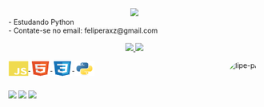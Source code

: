 <div align="center">

<img src="https://readme-typing-svg.herokuapp.com/?font=Pacifico&color=%23909090&size=30&center=true&vCenter=true&height=150&lines=Hello+%F0%9F%98%89+I%27m+Felipe">
</div>
<div align="left">
- Estudando Python <br>
- Contate-se no email: feliperaxz@gmail.com
  <br><br>
  
</div>
  <div align="center">
  <a href="https://github.com/felipepx">
  <img height="180em" src="https://github-readme-stats.vercel.app/api?username=felipepx&theme=radical&show_icons=true&include_all_commits=true&count_private=true"/>
  <img height="170em" src="https://github-readme-stats.vercel.app/api/top-langs/?username=felipepx&layout=compact&langs_count=7&theme=radical&"/>
</div>
  <div style="display: inline_block"><br>
  <img align="center" alt="lipe-Js" height="30" width="40" src="https://raw.githubusercontent.com/devicons/devicon/master/icons/javascript/javascript-plain.svg">
 
  <img align="center" alt="lipe-HTML" height="30" width="40" src="https://raw.githubusercontent.com/devicons/devicon/master/icons/html5/html5-original.svg">
  <img align="center" alt="lipe-CSS" height="30" width="40" src="https://raw.githubusercontent.com/devicons/devicon/master/icons/css3/css3-original.svg">
  <img align="center" alt="lipe-Python" height="30" width="40" src="https://raw.githubusercontent.com/devicons/devicon/master/icons/python/python-original.svg">
 <img align="right" alt="lipe-pic" height="150" style="border-radius:50px;" 
   src="https://cdn.discordapp.com/attachments/920700154204553226/1026992655495876678/gatop.gif">
</div>
  
##
  <div> 
  <a href="https://instagram.com/felipepxr" target="_blank"><img src="https://img.shields.io/badge/-Instagram-%23E4405F?style=for-the-badge&logo=instagram&logoColor=white" target="_blank"></a>
  <a href = "mailto:feliperaxz@gmail.com"><img src="https://img.shields.io/badge/-Gmail-%23333?style=for-the-badge&logo=gmail&logoColor=white" target="_blank"></a>
  <a href="https://www.linkedin.com/in/felipe-pereira-80b972227" target="_blank"><img src="https://img.shields.io/badge/-LinkedIn-%230077B5?style=for-the-badge&logo=linkedin&logoColor=white" target="_blank"></a> 

